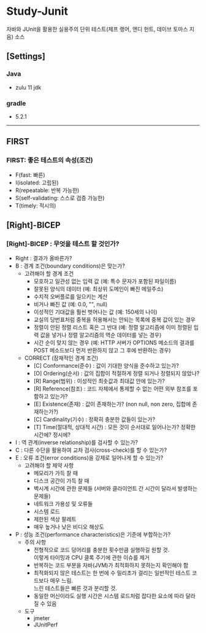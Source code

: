 # Study-Junit
자바와 JUnit을 활용한 실용주의 단위 테스트(제프 랭어, 앤디 헌트, 데이브 토마스 지음) 소스

## [Settings]
### Java
- zulu 11 jdk
### gradle
- 5.2.1

--- 

## FIRST

### FIRST: 좋은 테스트의 속성(조건)

- F(fast: 빠른)
- I(isolated: 고립된)
- R(repeatable: 반복 가능한)
- S(self-validating: 스스로 검증 가능한)
- T(timely: 적시의)

## [Right]-BICEP

### [Right]-BICEP : 무엇을 테스트 할 것인가?

- Right : 결과가 올바른가?
- B : 경계 조건(boundary conditions)은 맞는가?
  - 고려해야 할 경계 조건
    - 모호하고 일관성 없는 입력 값 (예: 특수 문자가 포함된 파일이름)
    - 잘못된 양식의 데이터 (예: 최상위 도메인이 빠진 메일주소)
    - 수치적 오버플로를 일으키는 계산
    - 비거나 빠진 값 (예: 0.0, "", null)
    - 이성적인 기대값을 훨씬 벗어나는 값 (예: 150세의 나이)
    - 교실의 당번표처럼 중복을 허용해서는 안되는 목록에 중복 값이 있는 경우
    - 정렬이 안된 정렬 리스트 혹은 그 반대 (예: 정렬 알고리즘에 이미 정렬된 입력 값을 넣거나 정렬 알고리즘의 역순 데이터를 넣는 경우)
    - 시간 순이 맞지 않는 경우 (예: HTTP 서버가 OPTIONS 메소드의 결과를 POST 메소드보다 먼저 반환하지 않고 그 후에 반환하는 경우)
  - CORRECT (잠재적인 경계 조건)
    - [C] Conformance(준수) : 값이 기대한 양식을 준수하고 있는가?
    - [O] Ordering(순서) : 값의 집합이 적절하게 정렬 되거나 정렬되지 않았나?
    - [R] Range(범위) : 이성적인 최솟값과 최대값 안에 있는가?
    - [R] Reference(참조) : 코드 자체에서 통제할 수 없는 어떤 외부 참조를 포함하고 있는가?
    - [E] Existence(존재) : 값이 존재하는가? (non null, non zero, 집합에 존재하는가?)
    - [C] Cardinality(기수) : 정확히 충분한 값들이 있는가?
    - [T] Time(절대적, 상대적 시간) : 모든 것이 순서대로 일어나는가? 정확한 시간에? 정시에?
- I : 역 관계(inverse relationship)를 검사할 수 있는가?
- C : 다른 수단을 활용하여 교차 검사(cross-check)를 할 수 있는가?
- E : 오류 조건(error conditions)을 강제로 일어나게 할 수 있는가?
  - 고려해야 할 제약 사항
    - 메모리가 가득 찰 때
    - 디스크 공간이 가득 찰 때
    - 벽시계 시간에 관한 문제들 (서버와 클라이언트 간 시간이 달라서 발생하는 문제들)
    - 네트워크 가용성 및 오류들
    - 시스템 로드
    - 제한된 색상 팔레트
    - 매우 높거나 낮은 비디오 해상도
- P : 성능 조건(performance characteristics)은 기준에 부합하는가?
  - 주의 사항
    - 전형적으로 코드 덩어리를 충분한 횟수만큼 실행하길 원할 것.  
      이렇게 타이밍과 CPU 클록 주기에 관한 이슈를 제거
    - 반복하는 코드 부분을 자바(JVM)가 최적화하지 못하는지 확인해야 함
    - 최적화되지 않은 테스트는 한 번에 수 밀리초가 걸리는 일반적인 테스트 코드보다 매우 느림.  
      느린 테스트들은 빠른 것과 분리할 것.
    - 동일한 머신이라도 실행 시간은 시스템 로드처럼 잡다한 요소에 따라 달라질 수 있음
  - 도구
    - jmeter
    - JUnitPerf
